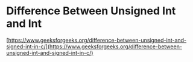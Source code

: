# Difference Between Unsigned Int and Int

[https://www.geeksforgeeks.org/difference-between-unsigned-int-and-signed-int-in-c/](https://www.geeksforgeeks.org/difference-between-unsigned-int-and-signed-int-in-c/)
